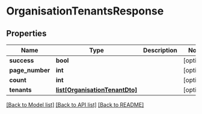 # OrganisationTenantsResponse


## Properties
Name | Type | Description | Notes
------------ | ------------- | ------------- | -------------
**success** | **bool** |  | [optional] 
**page_number** | **int** |  | [optional] 
**count** | **int** |  | [optional] 
**tenants** | [**list[OrganisationTenantDto]**](OrganisationTenantDto.md) |  | [optional] 

[[Back to Model list]](../README.md#documentation-for-models) [[Back to API list]](../README.md#documentation-for-api-endpoints) [[Back to README]](../README.md)


